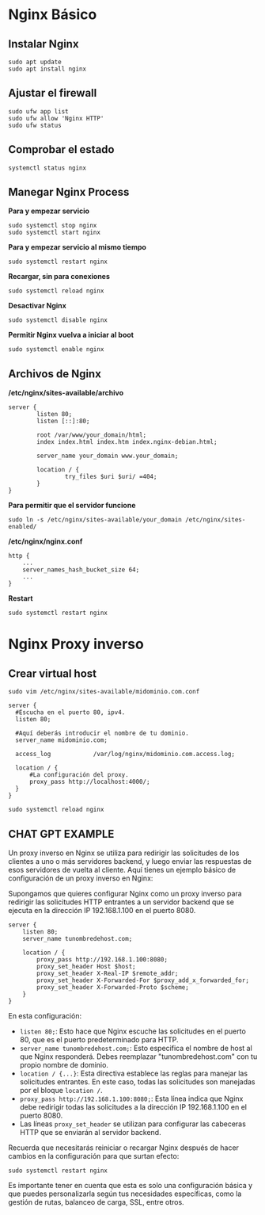 # Nginx Básico

## Instalar Nginx

```
sudo apt update
sudo apt install nginx
```

## Ajustar el firewall

```
sudo ufw app list
sudo ufw allow 'Nginx HTTP'
sudo ufw status
```

## Comprobar el estado

```
systemctl status nginx
```

## Manegar Nginx Process

**Para y empezar servicio**

```
sudo systemctl stop nginx
sudo systemctl start nginx
```

**Para y empezar servicio al mismo tiempo**

```
sudo systemctl restart nginx
```

**Recargar, sin para conexiones**

```
sudo systemctl reload nginx
```

**Desactivar Nginx**

```
sudo systemctl disable nginx
```

**Permitir Nginx vuelva a iniciar al boot**

```
sudo systemctl enable nginx
```

## Archivos de Nginx 

**/etc/nginx/sites-available/archivo**

```nginx
server {
        listen 80;
        listen [::]:80;

        root /var/www/your_domain/html;
        index index.html index.htm index.nginx-debian.html;

        server_name your_domain www.your_domain;

        location / {
                try_files $uri $uri/ =404;
        }
}
```

**Para permitir que el servidor funcione**

```
sudo ln -s /etc/nginx/sites-available/your_domain /etc/nginx/sites-enabled/
```

**/etc/nginx/nginx.conf**

```nginx
http {
    ...
    server_names_hash_bucket_size 64;
    ...
}
```

**Restart**

```
sudo systemctl restart nginx
```

# Nginx Proxy inverso

## Crear virtual host

```
sudo vim /etc/nginx/sites-available/midominio.com.conf
```

```nginx
server {
  #Escucha en el puerto 80, ipv4.
  listen 80; 
  
  #Aquí deberás introducir el nombre de tu dominio.
  server_name midominio.com;

  access_log            /var/log/nginx/midominio.com.access.log;

  location / {
      #La configuración del proxy.
      proxy_pass http://localhost:4000/;
  }
}
```

```
sudo systemctl reload nginx
```


## CHAT GPT EXAMPLE

Un proxy inverso en Nginx se utiliza para redirigir las solicitudes de los clientes a uno o más servidores backend, y luego enviar las respuestas de esos servidores de vuelta al cliente. Aquí tienes un ejemplo básico de configuración de un proxy inverso en Nginx:

Supongamos que quieres configurar Nginx como un proxy inverso para redirigir las solicitudes HTTP entrantes a un servidor backend que se ejecuta en la dirección IP 192.168.1.100 en el puerto 8080.

```nginx
server {
    listen 80;
    server_name tunombredehost.com;

    location / {
        proxy_pass http://192.168.1.100:8080;
        proxy_set_header Host $host;
        proxy_set_header X-Real-IP $remote_addr;
        proxy_set_header X-Forwarded-For $proxy_add_x_forwarded_for;
        proxy_set_header X-Forwarded-Proto $scheme;
    }
}
```

En esta configuración:

- `listen 80;`: Esto hace que Nginx escuche las solicitudes en el puerto 80, que es el puerto predeterminado para HTTP.
- `server_name tunombredehost.com;`: Esto especifica el nombre de host al que Nginx responderá. Debes reemplazar "tunombredehost.com" con tu propio nombre de dominio.
- `location / {...}`: Esta directiva establece las reglas para manejar las solicitudes entrantes. En este caso, todas las solicitudes son manejadas por el bloque `location /`.
- `proxy_pass http://192.168.1.100:8080;`: Esta línea indica que Nginx debe redirigir todas las solicitudes a la dirección IP 192.168.1.100 en el puerto 8080.
- Las líneas `proxy_set_header` se utilizan para configurar las cabeceras HTTP que se enviarán al servidor backend.

Recuerda que necesitarás reiniciar o recargar Nginx después de hacer cambios en la configuración para que surtan efecto:

```
sudo systemctl restart nginx
```

Es importante tener en cuenta que esta es solo una configuración básica y que puedes personalizarla según tus necesidades específicas, como la gestión de rutas, balanceo de carga, SSL, entre otros.
